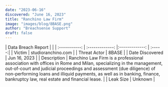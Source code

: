 ```yaml
---
date: "2023-06-16"
discovered: "June 16, 2023"
title: "Ranchino Law Firm"
image: "images/blog/8BASE.png"
author: "Breachsense Support"
draft: false
---
```


| Data Breach Report           |              | 
| :-----------: | :-------------:     |:-------------:    | :-----:|
| Victim      | studioranchino.com      | 
| Threat Actor      | 8BASE      | 
| Date Discovered      | Jun 16, 2023      | 
| Description      | Ranchino Law Firm is a professional association with offices in Rome and Milan, specializing in the management, out-of-court and judicial proceedings and assessment (due diligence) of non-performing loans and illiquid payments, as well as in banking, finance, bankruptcy law, real estate and financial lease.      | 
| Leak Size      | Unknown      | 

